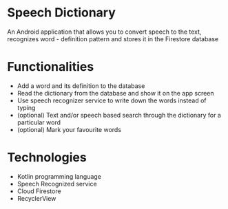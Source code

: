 # Speech Dictionary
An Android application that allows you to convert speech to the text, recognizes word - definition pattern and stores it in the Firestore database 

# Functionalities
- Add a word and its definition to the database
- Read the dictionary from the database and show it on the app screen 
- Use speech recognizer service to write down the words instead of typing
- (optional) Text and/or speech based search through the dictionary for a particular word
- (optional) Mark your favourite words

# Technologies
- Kotlin programming language
- Speech Recognized service
- Cloud Firestore
- RecyclerView
